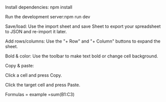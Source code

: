 Install dependencies: npm install

Run the development server:npm run dev


Save/load: Use the   import sheet and save Sheet to export your spreadsheet to JSON and re-import it later.

Add rows/columns: Use the "+ Row" and "+ Column" buttons to expand the sheet.

Bold & color: Use the toolbar to make text bold or change cell background.

Copy & paste:

Click a cell and press Copy.

Click the target cell and press Paste.

Formulas = example =sum(B1:C3) 


